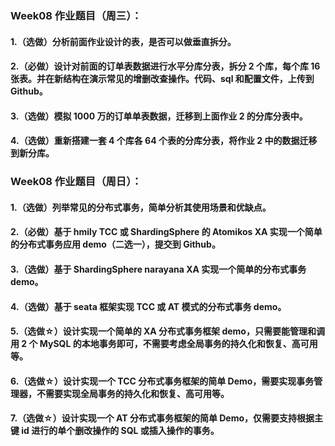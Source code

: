 ### Week08 作业题目（周三）：
#### 1.（选做）分析前面作业设计的表，是否可以做垂直拆分。
#### 2.（必做）设计对前面的订单表数据进行水平分库分表，拆分 2 个库，每个库 16 张表。并在新结构在演示常见的增删改查操作。代码、sql 和配置文件，上传到 Github。
#### 3.（选做）模拟 1000 万的订单单表数据，迁移到上面作业 2 的分库分表中。
#### 4.（选做）重新搭建一套 4 个库各 64 个表的分库分表，将作业 2 中的数据迁移到新分库。
### Week08 作业题目（周日）：
#### 1.（选做）列举常见的分布式事务，简单分析其使用场景和优缺点。
#### 2.（必做）基于 hmily TCC 或 ShardingSphere 的 Atomikos XA 实现一个简单的分布式事务应用 demo（二选一），提交到 Github。
#### 3.（选做）基于 ShardingSphere narayana XA 实现一个简单的分布式事务 demo。
#### 4.（选做）基于 seata 框架实现 TCC 或 AT 模式的分布式事务 demo。
#### 5.（选做☆）设计实现一个简单的 XA 分布式事务框架 demo，只需要能管理和调用 2 个 MySQL 的本地事务即可，不需要考虑全局事务的持久化和恢复、高可用等。
#### 6.（选做☆）设计实现一个 TCC 分布式事务框架的简单 Demo，需要实现事务管理器，不需要实现全局事务的持久化和恢复、高可用等。
#### 7.（选做☆）设计实现一个 AT 分布式事务框架的简单 Demo，仅需要支持根据主键 id 进行的单个删改操作的 SQL 或插入操作的事务。